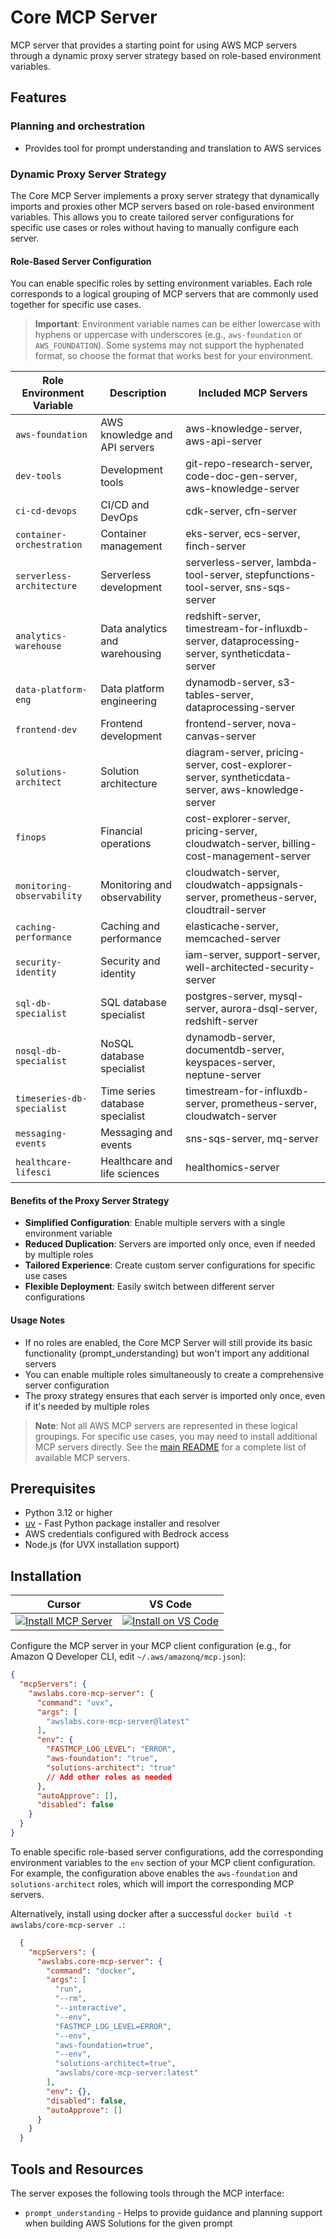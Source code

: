 # Core MCP Server

MCP server that provides a starting point for using AWS MCP servers through a dynamic proxy server strategy based on role-based environment variables.

## Features

### Planning and orchestration

- Provides tool for prompt understanding and translation to AWS services

### Dynamic Proxy Server Strategy

The Core MCP Server implements a proxy server strategy that dynamically imports and proxies other MCP servers based on role-based environment variables. This allows you to create tailored server configurations for specific use cases or roles without having to manually configure each server.

#### Role-Based Server Configuration

You can enable specific roles by setting environment variables. Each role corresponds to a logical grouping of MCP servers that are commonly used together for specific use cases.

> **Important**: Environment variable names can be either lowercase with hyphens or uppercase with underscores (e.g., `aws-foundation` or `AWS_FOUNDATION`). Some systems may not support the hyphenated format, so choose the format that works best for your environment.

| Role Environment Variable | Description | Included MCP Servers |
|---------------------------|-------------|----------------------|
| `aws-foundation` | AWS knowledge and API servers | aws-knowledge-server, aws-api-server |
| `dev-tools` | Development tools | git-repo-research-server, code-doc-gen-server, aws-knowledge-server |
| `ci-cd-devops` | CI/CD and DevOps | cdk-server, cfn-server |
| `container-orchestration` | Container management | eks-server, ecs-server, finch-server |
| `serverless-architecture` | Serverless development | serverless-server, lambda-tool-server, stepfunctions-tool-server, sns-sqs-server |
| `analytics-warehouse` | Data analytics and warehousing | redshift-server, timestream-for-influxdb-server, dataprocessing-server, syntheticdata-server |
| `data-platform-eng` | Data platform engineering | dynamodb-server, s3-tables-server, dataprocessing-server |
| `frontend-dev` | Frontend development | frontend-server, nova-canvas-server |
| `solutions-architect` | Solution architecture | diagram-server, pricing-server, cost-explorer-server, syntheticdata-server, aws-knowledge-server |
| `finops` | Financial operations | cost-explorer-server, pricing-server, cloudwatch-server, billing-cost-management-server |
| `monitoring-observability` | Monitoring and observability | cloudwatch-server, cloudwatch-appsignals-server, prometheus-server, cloudtrail-server |
| `caching-performance` | Caching and performance | elasticache-server, memcached-server |
| `security-identity` | Security and identity | iam-server, support-server, well-architected-security-server |
| `sql-db-specialist` | SQL database specialist | postgres-server, mysql-server, aurora-dsql-server, redshift-server |
| `nosql-db-specialist` | NoSQL database specialist | dynamodb-server, documentdb-server, keyspaces-server, neptune-server |
| `timeseries-db-specialist` | Time series database specialist | timestream-for-influxdb-server, prometheus-server, cloudwatch-server |
| `messaging-events` | Messaging and events | sns-sqs-server, mq-server |
| `healthcare-lifesci` | Healthcare and life sciences | healthomics-server |

#### Benefits of the Proxy Server Strategy

- **Simplified Configuration**: Enable multiple servers with a single environment variable
- **Reduced Duplication**: Servers are imported only once, even if needed by multiple roles
- **Tailored Experience**: Create custom server configurations for specific use cases
- **Flexible Deployment**: Easily switch between different server configurations

#### Usage Notes

- If no roles are enabled, the Core MCP Server will still provide its basic functionality (prompt_understanding) but won't import any additional servers
- You can enable multiple roles simultaneously to create a comprehensive server configuration
- The proxy strategy ensures that each server is imported only once, even if it's needed by multiple roles

> **Note**: Not all AWS MCP servers are represented in these logical groupings. For specific use cases, you may need to install additional MCP servers directly. See the [main README](https://github.com/awslabs/mcp#available-mcp-servers-quick-installation) for a complete list of available MCP servers.

## Prerequisites

- Python 3.12 or higher
- [uv](https://github.com/astral-sh/uv) - Fast Python package installer and resolver
- AWS credentials configured with Bedrock access
- Node.js (for UVX installation support)


## Installation

| Cursor | VS Code |
|:------:|:-------:|
| [![Install MCP Server](https://cursor.com/deeplink/mcp-install-light.svg)](https://cursor.com/en/install-mcp?name=awslabs.core-mcp-server&config=eyJjb21tYW5kIjoidXZ4IGF3c2xhYnMuY29yZS1tY3Atc2VydmVyQGxhdGVzdCIsImVudiI6eyJGQVNUTUNQX0xPR19MRVZFTCI6IkVSUk9SIn0sImF1dG9BcHByb3ZlIjpbXSwiZGlzYWJsZWQiOmZhbHNlfQ%3D%3D) | [![Install on VS Code](https://img.shields.io/badge/Install_on-VS_Code-FF9900?style=flat-square&logo=visualstudiocode&logoColor=white)](https://insiders.vscode.dev/redirect/mcp/install?name=Core%20MCP%20Server&config=%7B%22command%22%3A%22uvx%22%2C%22args%22%3A%5B%22awslabs.core-mcp-server%40latest%22%5D%2C%22env%22%3A%7B%22FASTMCP_LOG_LEVEL%22%3A%22ERROR%22%7D%2C%22autoApprove%22%3A%5B%5D%2C%22disabled%22%3Afalse%7D) |

Configure the MCP server in your MCP client configuration (e.g., for Amazon Q Developer CLI, edit `~/.aws/amazonq/mcp.json`):

```json
{
  "mcpServers": {
    "awslabs.core-mcp-server": {
      "command": "uvx",
      "args": [
        "awslabs.core-mcp-server@latest"
      ],
      "env": {
        "FASTMCP_LOG_LEVEL": "ERROR",
        "aws-foundation": "true",
        "solutions-architect": "true"
        // Add other roles as needed
      },
      "autoApprove": [],
      "disabled": false
    }
  }
}
```

To enable specific role-based server configurations, add the corresponding environment variables to the `env` section of your MCP client configuration. For example, the configuration above enables the `aws-foundation` and `solutions-architect` roles, which will import the corresponding MCP servers.


Alternatively, install using docker after a successful `docker build -t awslabs/core-mcp-server .`:

```json
  {
    "mcpServers": {
      "awslabs.core-mcp-server": {
        "command": "docker",
        "args": [
          "run",
          "--rm",
          "--interactive",
          "--env",
          "FASTMCP_LOG_LEVEL=ERROR",
          "--env",
          "aws-foundation=true",
          "--env",
          "solutions-architect=true",
          "awslabs/core-mcp-server:latest"
        ],
        "env": {},
        "disabled": false,
        "autoApprove": []
      }
    }
  }
```

## Tools and Resources

The server exposes the following tools through the MCP interface:

- `prompt_understanding` - Helps to provide guidance and planning support when building AWS Solutions for the given prompt
